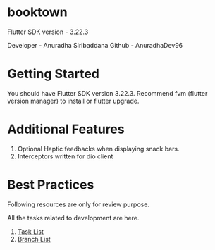 # booktown

Flutter SDK version - 3.22.3

Developer - Anuradha Siribaddana
Github - AnuradhaDev96

# Getting Started

You should have Flutter SDK version 3.22.3.
Recommend fvm (flutter version manager) to install or flutter upgrade.

# Additional Features
1. Optional Haptic feedbacks when displaying snack bars.
2. Interceptors written for dio client

# Best Practices
Following resources are only for review purpose.

All the tasks related to development are here.
1. [Task List](https://github.com/AnuradhaDev96/booktown/issues)
2. [Branch List](https://github.com/AnuradhaDev96/booktown/branches)